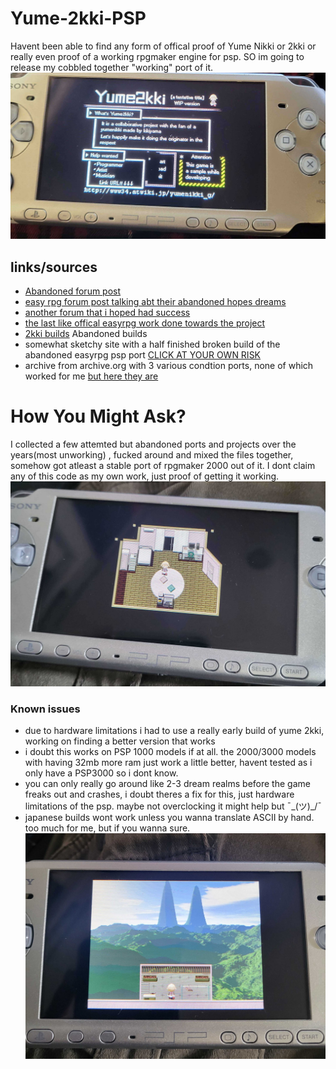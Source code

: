 # Yume-2kki-PSP
Havent been able to find any form of offical proof of Yume Nikki or 2kki or really even proof of a working rpgmaker engine for psp. SO im going to release my cobbled together "working" port of it.
![nikki psp](https://github.com/AlsoGreta/Yume-2kki-PSP/blob/main/20250730_225315.jpg)

## links/sources
- [Abandoned forum post](https://gbatemp.net/threads/yume-nikki-psp.365497/)
- [easy rpg forum post talking abt their abandoned hopes dreams](https://community.easyrpg.org/t/psp-support-port/278)
- [another forum that i hoped had success](https://archive.uboachan.net/yn/res/2833.xhtml)
- [the last like offical easyrpg work done towards the project](https://blog.easyrpg.org/2011/02/)
- [2kki builds](https://yume.wiki/2kki/Version_History)
  Abandoned builds
- somewhat sketchy site with a half finished broken build of the abandoned easyrpg psp port [CLICK AT YOUR OWN RISK](https://www.gamebrew.org/wiki/EasyRPG_PSP)
- archive from archive.org with 3 various condtion ports, none of which worked for me [but here they are](https://archive.org/details/easyrpg-psp-0.2.1-testing.7z)
# How You Might Ask?
I collected a few attemted but abandoned ports  and projects over the years(most unworking) , fucked around and mixed the files together, somehow got atleast a stable port of rpgmaker 2000 out of it. I dont claim any of this code as my own work, just proof of getting it working.
![nikki psp2](https://github.com/AlsoGreta/Yume-2kki-PSP/blob/main/20250806_165728-1.jpg)
### Known issues
- due to hardware limitations i had to use a really early build of yume 2kki, working on finding a better version that works
- i doubt this works on PSP 1000 models if at all. the 2000/3000 models with having 32mb more ram just work a little better, havent tested as i only have a PSP3000 so i dont know.
- you can only really go around like 2-3 dream realms before the game freaks out and crashes, i doubt theres a fix for this, just hardware limitations of the psp. maybe not overclocking it might help but ¯\_(ツ)_/¯
- japanese builds wont work unless you wanna translate ASCII by hand. too much for me, but if you wanna sure.
![nikki psp](https://github.com/AlsoGreta/Yume-2kki-PSP/blob/main/20250806_165747-1.jpg)
